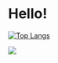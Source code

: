# Hello!

[![Top Langs](https://github-readme-stats.vercel.app/api/top-langs/?username=JoelFrancisco)](https://github.com/JoelFrancisco/github-readme-stats)

[![](https://img.shields.io/badge/Joel_Francisco-blue?style=flat-square&labelColor=blue&logo=linkedin)](https://www.linkedin.com/in/joel-francisco/)

